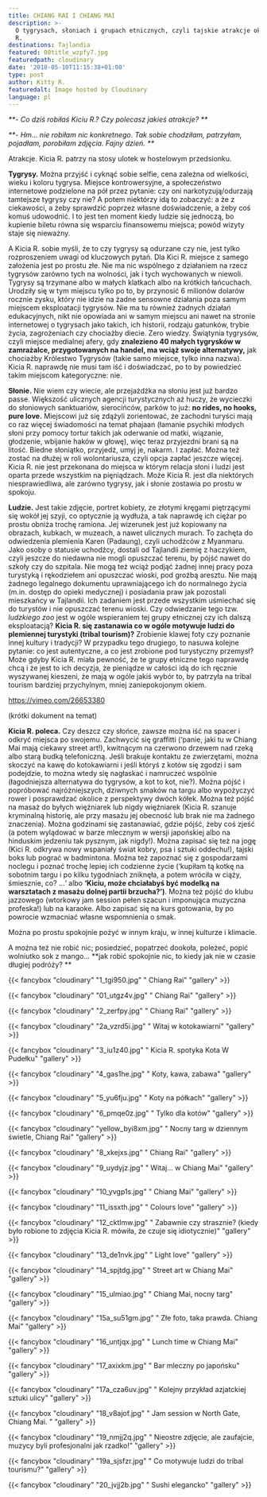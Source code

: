 ```yaml
---
title: CHIANG RAI I CHIANG MAI
description: >-
  O tygrysach, słoniach i grupach etnicznych, czyli tajskie atrakcje okiem Kici
  R. 
destinations: Tajlandia
featured: 00title_wzpfy7.jpg
featuredpath: cloudinary
date: '2018-05-10T11:15:38+01:00'
type: post
author: Kitty R.
featuredalt: Image hosted by Cloudinary
language: pl
---
```

_**\- Co dziś robiłaś Kiciu R.? Czy polecasz jakieś atrakcje?
**_

_**\- Hm… nie robiłam nic konkretnego. Tak sobie chodziłam, patrzyłam, pojadłam, porobiłam zdjęcia. Fajny dzień. 
**_

Atrakcje. Kicia R. patrzy na stosy ulotek w hostelowym przedsionku.

**Tygrysy.** Można przyjść i cyknąć sobie selfie, cena zależna od wielkości, wieku i koloru tygrysa. Miejsce kontrowersyjne, a społeczeństwo internetowe podzielone na pół przez pytanie: czy oni narkotyzują/odurzają tamtejsze tygrysy czy nie? A potem niektórzy idą to zobaczyć: a że z ciekawości, a żeby sprawdzić poprzez własne doświadczenie, a żeby coś komuś udowodnić. I to jest ten moment kiedy ludzie się jednoczą, bo kupienie biletu równa się wsparciu finansowemu miejsca; powód wizyty staje się nieważny. 

A Kicia R. sobie myśli, że to czy tygrysy są odurzane czy nie, jest tylko rozproszeniem uwagi od kluczowych pytań. Dla Kici R. miejsce z samego założenia jest po prostu złe. Nie ma nic wspólnego z działaniem na rzecz tygrysów zarówno tych na wolności, jak i tych wychowanych w niewoli. Tygrysy są trzymane albo w małych klatkach albo na krótkich łańcuchach. Urodziły się w tym miejscu tylko po to, by przynosić 6 milionów dolarów rocznie zysku, który nie idzie na żadne sensowne działania poza samym miejscem eksploatacji tygrysów. Nie ma tu również żadnych działań edukacyjnych, nikt nie opowiada ani w samym miejscu ani nawet na stronie internetowej o tygrysach jako takich, ich historii, rodzaju gatunków, trybie życia, zagrożeniach czy chociażby diecie. Zero wiedzy. Świątynia tygrysów, czyli miejsce medialnej afery, gdy **znalezieno 40 małych tygrysków w zamrażalce, przygotowanych na handel, ma wciąż swoje alternatywy,** jak chociażby Królestwo Tygrysów (takie samo miejsce, tylko inna nazwa). Kicia R. naprawdę nie musi tam iść i doświadczać, po to by powiedzieć takim miejscom kategoryczne: nie. 

**Słonie.** Nie wiem czy wiecie, ale przejażdżka na słoniu jest już bardzo passe. Większość ulicznych agencji turystycznych aż huczy, że wycieczki do słoniowych sanktuariów, sierocińców, parków to już: **no rides, no hooks, pure love.** Miejscowi już się zdążyli zorientować, że zachodni turyści mają co raz więcej świadomości na temat phajaan (łamanie psychiki młodych słoni przy pomocy tortur takich jak oderwanie od matki, wiązanie, głodzenie, wbijanie haków w głowę), więc teraz przyjezdni brani są na litość. Biedne słoniątko, przyjedź, umyj je, nakarm. I zapłać. Można też zostać na dłużej w roli wolontariusza, czyli opcja zapłać jeszcze więcej. Kicia R. nie jest przekonana do miejsca w którym relacja słoni i ludzi jest oparta przede wszystkim na pięniądzach. Może Kicia R. jest dla niektórych niesprawiedliwa, ale zarówno tygrysy, jak i słonie zostawia po prostu w spokoju. 

**Ludzie.** Jest takie zdjęcie, portret kobiety, ze złotymi kręgami piętrzącymi się wokół jej szyji, co optycznie ją wydłuża, a tak naprawdę ich ciężar po prostu obniża trochę ramiona. Jej wizerunek jest już kopiowany na obrazach, kubkach, w muzeach, a nawet ulicznych murach. To zachęta do odwiedzenia plemienia Karen (Padaung), czyli uchodźców z Myanmaru. Jako osoby o statusie uchodźcy, dostali od Tajlandii ziemię z haczykiem, czyli jeszcze do niedawna nie mogli opuszczać terenu, by pójść nawet do szkoły czy do szpitala. Nie mogą też wciąż podjąć żadnej innej pracy poza turystyką i rękodziełem ani opuszczać wioski, pod groźbą aresztu. Nie mają żadnego legalnego dokumentu uprawniającego ich do normalnego życia (m.in. dostęp do opieki medycznej) i posiadania praw jak pozostali mieszkańcy w Tajlandii. Ich zadaniem jest przede wszystkim uśmiechać się do turystów i nie opuszczać terenu wioski. Czy odwiedzanie tego tzw. _ludzkiego zoo_ jest w ogóle wspieraniem tej grupy etnicznej czy ich dalszą eksploatacją? **Kicia R. się zastanawia co w ogóle motywuje ludzi do plemiennej turystyki (tribal tourism)?** Zrobienie klawej foty czy poznanie innej kultury i tradycji? W przypadku tego drugiego, to nasuwa kolejne pytanie: co jest autentyczne, a co jest zrobione pod turystyczny przemysł? Może gdyby Kicia R. miała pewność, że te grupy etniczne tego naprawdę chcą i że jest to ich decyzja, że pieniądze w całości idą do ich ręcznie wyszywanej kieszeni, że mają w ogóle jakiś wybór to, by patrzyła na tribal tourism bardziej przychylnym, mniej zaniepokojonym okiem.  

https://vimeo.com/26653380 

(krótki dokument na temat)

**Kicia R. poleca.** Czy deszcz czy słońce, zawsze można iść na spacer i odkryć miejsca po swojemu. Zachwycić się graffitti (‘panie, jaki tu w Chiang Mai mają ciekawy street art!), kwitnącym na czerwono drzewem nad rzeką albo starą budką telefoniczną. Jeśli brakuje kontaktu ze zwierzętami, można skoczyć na kawę do kotokawiarni i jeśli któryś z kotów się zgodzi i sam podejdzie, to można wtedy się nagłaskać i namruczeć wspólnie (łagodniejsza alternatywa do tygrysów, a kot to kot, nie?). Można pójść i popróbować najróżniejszych, dziwnych smaków na targu albo wypożyczyć rower i posprawdzać okolice z perspektywy dwóch kółek. Można też pójść na masaż do byłych więźniarek lub nigdy więźniarek (Kicia R. szanuje kryminalną historię, ale przy masażu jej obecność lub brak nie ma  żadnego znaczenia). Można godzinami się zastanawiać, gdzie pójść, żeby coś zjeść (a potem wylądować w barze mlecznym w wersji japońskiej albo na hinduskim jedzeniu tak pysznym, jak nigdy!). Można zapisać się też na jogę (Kici R. odkrywa nowy wspaniały świat kobry, psa i sztuki oddechu!), tajski boks lub pograć w badmintona. Można też zapoznać się z gospodarzami noclegu i poznać trochę lepiej ich codzienne życie (‘kupiłam tą kotkę na sobotnim targu i po kilku tygodniach zniknęła, a potem wróciła w ciąży, śmiesznie, co? …‘ albo **‘Kiciu, może chciałabyś być modelką na warsztatach z masażu dolnej partii brzucha?’)**. Można też pójść do klubu jazzowego (wtorkowy jam session pełen szacun i imponująca muzyczna profeska!) lub na karaoke. Albo zapisać się na kurs gotowania, by po powrocie wzmacniać własne wspomnienia o smak. 

Można po prostu spokojnie pożyć w innym kraju, w innej kulturze i klimacie.

A można też nie robić nic; posiedzieć, popatrzeć dookoła, poleżeć, popić wolniutko sok z mango…  **jak robić spokojnie nic, to kiedy jak nie w czasie długiej podróży?
**

{{< fancybox "cloudinary" "1_tgi950.jpg" "   Chiang Rai" "gallery" >}}

{{< fancybox "cloudinary" "01_utgz4v.jpg" "   Chiang Rai" "gallery" >}}

{{< fancybox "cloudinary" "2_zerfpy.jpg" "   Chiang Rai" "gallery" >}}

{{< fancybox "cloudinary" "2a_vzrd5i.jpg" "   Witaj w kotokawiarni" "gallery" >}}

{{< fancybox "cloudinary" "3_iu1z40.jpg" "   Kicia R. spotyka Kota W Pudełku" "gallery" >}}

{{< fancybox "cloudinary" "4_gas1he.jpg" "  Koty, kawa, zabawa" "gallery" >}}

{{< fancybox "cloudinary" "5_yu6fju.jpg" "  Koty na półkach" "gallery" >}}

{{< fancybox "cloudinary" "6_pmqe0z.jpg" "  Tylko dla kotów" "gallery" >}}

{{< fancybox "cloudinary" "yellow_byi8xm.jpg" "  Nocny targ w dziennym świetle, Chiang Rai" "gallery" >}}

{{< fancybox "cloudinary" "8_xkejxs.jpg" "   Chiang Rai" "gallery" >}}

{{< fancybox "cloudinary" "9_uydyjz.jpg" "   Witaj... w Chiang Mai" "gallery" >}}

{{< fancybox "cloudinary" "10_yvgp1s.jpg" "   Chiang Mai" "gallery" >}}

{{< fancybox "cloudinary" "11_issxth.jpg" "   Colours love" "gallery" >}}

{{< fancybox "cloudinary" "12_cktlmw.jpg" "   Zabawnie czy strasznie? (kiedy było robione to zdjęcia Kicia R. mówiła, że czuje się idiotycznie)" "gallery" >}}

{{< fancybox "cloudinary" "13_de1nvk.jpg" "   Light love" "gallery" >}}

{{< fancybox "cloudinary" "14_spjtdg.jpg" "   Street art w Chiang Mai" "gallery" >}}

{{< fancybox "cloudinary" "15_ulmiao.jpg" "   Chiang Mai, nocny targ" "gallery" >}}

{{< fancybox "cloudinary" "15a_su51gm.jpg" "   Złe foto, taka prawda. Chiang Mai" "gallery" >}}

{{< fancybox "cloudinary" "16_untjqx.jpg" "   Lunch time w Chiang Mai" "gallery" >}}

{{< fancybox "cloudinary" "17_axixkm.jpg" "  Bar mleczny po japońsku" "gallery" >}}

{{< fancybox "cloudinary" "17a_cza6uv.jpg" "  Kolejny przykład azjatckiej sztuki ulicy" "gallery" >}}

{{< fancybox "cloudinary" "18_v8ajof.jpg" "   Jam session w North Gate, Chiang Mai. " "gallery" >}}

{{< fancybox "cloudinary" "19_nmjj2q.jpg" "  Nieostre zdjęcie, ale zaufajcie, muzycy byli profesjonalni jak rzadko!" "gallery" >}}

{{< fancybox "cloudinary" "19a_sjsfzr.jpg" "   Co motywuje ludzi do tribal tourismu?" "gallery" >}}

{{< fancybox "cloudinary" "20_jvjj2b.jpg" "  Sushi elegancko" "gallery" >}}
